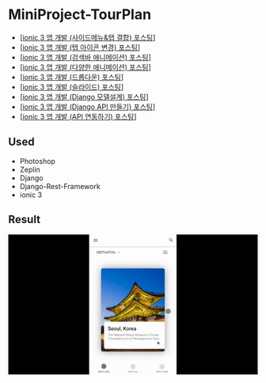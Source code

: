 # MiniProject-TourPlan

- [[ionic 3 앱 개발 (사이드메뉴&탭 결합) 포스팅](https://wkddnjset.github.io/miniproject/tourplan/2018/02/04/ionic-3-%ED%95%98%EC%9D%B4%EB%B8%8C%EB%A6%AC%EB%93%9C-%EC%95%B1-%EA%B0%9C%EB%B0%9C%ED%95%98%EA%B8%B0-%EC%97%AC%ED%96%89%ED%94%8C%EB%9E%9C/)]
- [[ionic 3 앱 개발 (탭 아이콘 변경) 포스팅](https://wkddnjset.github.io/miniproject/tourplan/2018/02/05/ionic-3-%EC%95%B1-%EA%B0%9C%EB%B0%9C-(%ED%83%AD-%EC%95%84%EC%9D%B4%EC%BD%98-%EB%B3%80%EA%B2%BD)-%EC%97%AC%ED%96%89%ED%94%8C%EB%9E%9C/)]
- [[ionic 3 앱 개발 (검색바 애니메이션) 포스팅](https://wkddnjset.github.io/miniproject/tourplan/2018/02/06/ionic-3-%EC%95%B1-%EA%B0%9C%EB%B0%9C-(%EA%B2%80%EC%83%89%EB%B0%94-%EC%95%A0%EB%8B%88%EB%A9%94%EC%9D%B4%EC%85%98)-%EC%97%AC%ED%96%89%ED%94%8C%EB%9E%9C/)]
- [[ionic 3 앱 개발 (다양한 애니메이션) 포스팅](https://wkddnjset.github.io/miniproject/tourplan/2018/02/07/ionic-3-%EC%95%B1-%EA%B0%9C%EB%B0%9C-(%EB%8B%A4%EC%96%91%ED%95%9C-%EC%95%A0%EB%8B%88%EB%A9%94%EC%9D%B4%EC%85%98)-%EC%97%AC%ED%96%89%ED%94%8C%EB%9E%9C/)]
- [[ionic 3 앱 개발 (드롭다운) 포스팅](https://wkddnjset.github.io/miniproject/tourplan/2018/02/09/ionic-3-%EC%95%B1-%EA%B0%9C%EB%B0%9C-(%EB%93%9C%EB%A1%AD%EB%8B%A4%EC%9A%B4)-%EC%97%AC%ED%96%89%ED%94%8C%EB%9E%9C/)]
- [[ionic 3 앱 개발 (슬라이드) 포스팅](https://wkddnjset.github.io/miniproject/tourplan/2018/02/11/ionic-3-%EC%95%B1-%EA%B0%9C%EB%B0%9C-(%EC%8A%AC%EB%9D%BC%EC%9D%B4%EB%93%9C)-%EC%97%AC%ED%96%89%ED%94%8C%EB%9E%9C/)]
- [[ionic 3 앱 개발 (Django 모델설계) 포스팅](https://wkddnjset.github.io/miniproject/tourplan/2018/02/12/ionic-3-%EC%95%B1-%EA%B0%9C%EB%B0%9C-(Django-%EB%AA%A8%EB%8D%B8%EC%84%A4%EA%B3%84)-%EC%97%AC%ED%96%89%ED%94%8C%EB%9E%9C/)]
- [[ionic 3 앱 개발 (Django API 만들기) 포스팅](https://wkddnjset.github.io/miniproject/tourplan/2018/02/13/ionic-3-%EC%95%B1-%EA%B0%9C%EB%B0%9C-(Django-API-%EB%A7%8C%EB%93%A4%EA%B8%B0)-%EC%97%AC%ED%96%89%ED%94%8C%EB%9E%9C/#api%EB%A5%BC-%EC%9C%84%ED%95%9C-%ED%8C%8C%EC%9D%BC-%EC%83%9D%EC%84%B1%ED%95%98%EA%B8%B0)]
- [[ionic 3 앱 개발 (API 연동하기) 포스팅](https://wkddnjset.github.io/miniproject/tourplan/2018/02/14/ionic-3-%EC%95%B1-%EA%B0%9C%EB%B0%9C-(API-%EC%97%B0%EB%8F%99%ED%95%98%EA%B8%B0)-%EC%97%AC%ED%96%89%ED%94%8C%EB%9E%9C/)]

## Used

- Photoshop
- Zeplin
- Django
- Django-Rest-Framework
- ionic 3

## Result
<img src="https://raw.githubusercontent.com/wkddnjset/wkddnjset.github.io/master/_posts/images/2018-02-12/result_02.gif"/>

